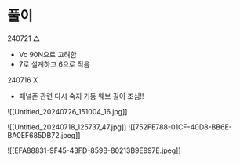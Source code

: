 # 풀이


240721 △
- Vc 90N으로 고려함
- 7로 설계하고 6으로 적음

240716 X
- 패널존 관련 다시 숙지
기둥 웨브 길이 조심!!


![[Untitled_20240726_151004_16.jpg]]

![[Untitled_20240718_125737_47.jpg]]
![[752FE788-01CF-40D8-BB6E-BA0EF685DB72.jpeg]]

![[EFA88831-9F45-43FD-859B-80213B9E997E.jpeg]]